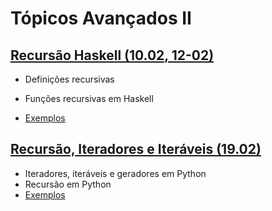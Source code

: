 # Tópicos Avançados II

## [Recursão Haskell (10.02, 12-02)](./07-recursao)
- Definições recursivas
- Funções recursivas em Haskell

- [Exemplos](./07-recursao/exemplos.hs)
## [Recursão, Iteradores e Iteráveis (19.02)](./08-rec-python)
- Iteradores, iteráveis e geradores em Python
- Recursão em Python 
- [Exemplos](./08-rec-python/exemplos/)


